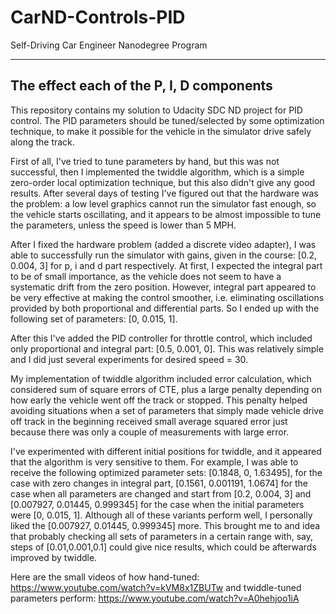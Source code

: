 # CarND-Controls-PID
Self-Driving Car Engineer Nanodegree Program

---

## The effect each of the P, I, D components

This repository contains my solution to Udacity SDC ND project for PID control. The PID parameters should be tuned/selected by some optimization technique, to make it possible for the vehicle in the simulator drive safely along the track.

First of all, I've tried to tune parameters by hand, but this was not successful, then I implemented the twiddle algorithm, which is a simple zero-order local optimization technique, but this also didn't give any good results. After several days of testing I've figured out that the hardware was the problem: a low level graphics cannot run the simulator fast enough, so the vehicle starts oscillating, and it appears to be almost impossible to tune the parameters, unless the speed is lower than 5 MPH.

After I fixed the hardware problem (added a discrete video adapter), I was able to successfully run the simulator with gains, given in the course: [0.2, 0.004, 3] for p, i and d part respectively. At first, I expected the integral part to be of small importance, as the vehicle does not seem to have a systematic drift from the zero position. However, integral part appeared to be very effective at making the control smoother, i.e. eliminating oscillations provided by both proportional and differential parts. So I ended up with the following set of parameters: [0, 0.015, 1].

After this I've added the PID controller for throttle control, which included only proportional and integral part: [0.5, 0.001, 0]. This was relatively simple and I did just several experiments for desired speed = 30.

My implementation of twiddle algorithm included error calculation, which considered sum of square errors of CTE, plus a large penalty depending on how early the vehicle went off the track or stopped. This penalty helped avoiding situations when a set of parameters that simply made vehicle drive off track in the beginning received small average squared error just because there was only a couple of measurements with large error.

I've experimented with different initial positions for twiddle, and it appeared that the algorithm is very sensitive to them. For example, I was able to receive the following optimized parameter sets: [0.1848, 0, 1.63495], for the case with zero changes in integral part, [0.1561, 0.001191, 1.0674] for the case when all parameters are changed and start from [0.2, 0.004, 3] and [0.007927, 0.01445, 0.999345] for the case when the initial parameters were [0, 0.015, 1]. Although all of these variants perform well, I personally liked the [0.007927, 0.01445, 0.999345] more. This brought me to and idea that probably checking all sets of parameters in a certain range with, say, steps of [0.01,0.001,0.1] could give nice results, which could be afterwards improved by twiddle.

Here are the small videos of how hand-tuned:
https://www.youtube.com/watch?v=kVM8x1ZBUTw
and twiddle-tuned parameters perform:
https://www.youtube.com/watch?v=A0hehjoo1iA

